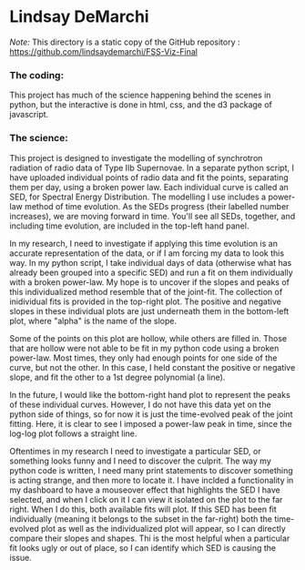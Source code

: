 # Lindsay DeMarchi

_Note:_ This directory is a static copy of the GitHub repository : https://github.com/lindsaydemarchi/FSS-Viz-Final

### The coding: 

This project has much of the science happening behind the scenes in python, but the interactive is done in html, css, and the d3 package of javascript. 

### The science:

This project is designed to investigate the modelling of synchrotron radiation of radio data of Type IIb Supernovae. In a separate python script, I have uploaded individual points of radio data and fit the points, separating them per day, using a broken power law. Each individual curve is called an SED, for Spectral Energy Distribution. The modelling I use includes a power-law method of time evolution. As the SEDs progress (their labelled number increases), we are moving forward in time. You'll see all SEDs, together, and including time evolution, are included in the top-left hand panel.

In my research, I need to investigate if applying this time evolution is an accurate representation of the data, or if I am forcing my data to look this way. In my python script, I take individual days of data (otherwise what has already been grouped into a specific SED) and run a fit on them individually with a broken power-law. My hope is to uncover if the slopes and peaks of this individualized method resemble that of the joint-fit. The collection of inidividual fits is provided in the top-right plot. The positive and negative slopes in these individual plots are just underneath them in the bottom-left plot, where "alpha" is the name of the slope. 

Some of the points on this plot are hollow, while others are filled in. Those that are hollow were not able to be fit in my python code using a broken power-law. Most times, they only had enough points for one side of the curve, but not the other. In this case, I held constant the positive or negative slope, and fit the other to a 1st degree polynomial (a line). 

In the future, I would like the bottom-right hand plot to represent the peaks of these individual curves. However, I do not have this data yet on the python side of things, so for now it is just the time-evolved peak of the joint fitting. Here, it is clear to see I imposed a power-law peak in time, since the log-log plot follows a straight line. 

Oftentimes in my research I need to investigate a particular SED, or something looks funny and I need to discover the culprit. The way my python code is written, I need many print statements to discover something is acting strange, and then more to locate it. I have inclded a functionality in my dashboard to have a mouseover effect that highlights the SED I have selected, and when I click on it I can view it isolated on the plot to the far right. When I do this, both available fits will plot. If this SED has been fit individually (meaning it belongs to the subset in the far-right) both the time-evolved plot as well as the individualized plot will appear, so I can directly compare their slopes and shapes. Thi is the most helpful when a particular fit looks ugly or out of place, so I can identify which SED is causing the issue. 
